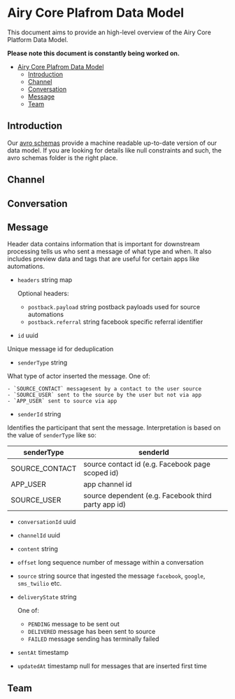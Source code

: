 # Airy Core Plafrom Data Model

This document aims to provide an high-level overview of the Airy Core Platform Data Model.

**Please note this document is constantly being worked on.**

- [Airy Core Plafrom Data Model](#airy-core-plafrom-data-model)
  - [Introduction](#introduction)
  - [Channel](#channel)
  - [Conversation](#conversation)
  - [Message](#message)
  - [Team](#team)

## Introduction

Our [avro schemas](/backend/avro) provide a machine readable up-to-date version
of our data model. If you are looking for details like null constraints and
such, the avro schemas folder is the right place.

## Channel

## Conversation

## Message

Header data contains information that is important for downstream processing
tells us who sent a message of what type and when. It also includes preview data
and tags that are useful for certain apps like automations.

- `headers` string map

    Optional headers:

    - `postback.payload` string postback payloads used for source automations
    - `postback.referral` string facebook specific referral identifier


- `id` uuid

Unique message id for deduplication

- `senderType` string

What type of actor inserted the message. One of:

    - `SOURCE_CONTACT` messagesent by a contact to the user source
    - `SOURCE_USER` sent to the source by the user but not via app
    - `APP_USER` sent to source via app

- `senderId` string

Identifies the participant that sent the message. Interpretation is based on the value of `senderType` like so:

| senderType     | senderId                                            |
| -------------- | --------------------------------------------------- |
| SOURCE_CONTACT | source contact id (e.g. Facebook page scoped id)    |
| APP_USER       | app channel id                                      |
| SOURCE_USER    | source dependent (e.g. Facebook third party app id) |


- `conversationId` uuid

- `channelId` uuid

- `content` string

- `offset` long sequence number of message within a conversation

- `source` string source that ingested the message `facebook`, `google`, `sms_twilio` etc.

- `deliveryState` string

    One of:

    - `PENDING` message to be sent out
    - `DELIVERED` message has been sent to source
    - `FAILED` message sending has terminally failed

- `sentAt` timestamp

- `updatedAt` timestamp null for messages that are inserted first time

## Team

